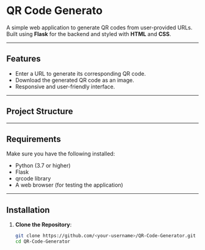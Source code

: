 # QR Code Generato

A simple web application to generate QR codes from user-provided URLs. Built using **Flask** for the backend and styled with **HTML** and **CSS**.

---

## Features

- Enter a URL to generate its corresponding QR code.
- Download the generated QR code as an image.
- Responsive and user-friendly interface.

---

## Project Structure



---

## Requirements

Make sure you have the following installed:
- Python (3.7 or higher)
- Flask
- qrcode library
- A web browser (for testing the application)

---

## Installation

1. **Clone the Repository**:
   ```bash
   git clone https://github.com/<your-username>/QR-Code-Generator.git
   cd QR-Code-Generator
